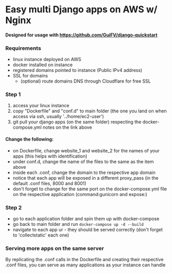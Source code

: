# Easy multi Django apps on AWS w/ Nginx
#### Designed for usage with https://github.com/GuiFV/django-quickstart
### Requirements

- linux instance deployed on AWS
- docker installed on instance
- registered domains pointed to instance (Public IPv4 address)
- SSL for domains
  - (optional) route domains DNS through Cloudflare for free SSL

### Step 1
1. access your linux instance
2. copy "Dockerfile" and "conf.d" to main folder (the one you land on when access via ssh, usually '../home/ec2-user')
3. git pull your django apps (on the same folder) respecting the docker-compose.yml notes on the link above

#### Change the following:
- on Dockerfile, change website_1 and website_2 for the names of your apps (this helps with identification)
- under conf.d, change the name of the files to the same as the item above
- inside each .conf, change the domain to the respective app domain
- notice that each app will be exposed in a different proxy_pass (in the default .conf files, 8000 and 8001)
- don't forget to change for the same port on the docker-compose.yml file on the respective application (command:gunicorn and expose:)

### Step 2
- go to each application folder and spin them up with docker-compose 
- go back to main folder and run `docker-compose up -d --build`
- navigate to each app ur - they should be served correctly (don't forget to 'collectstatic' each one)

### Serving more apps on the same server
By replicating the .conf calls in the Dockerfile and creating their respective .conf files, you can serve as many applications as your instance can handle
